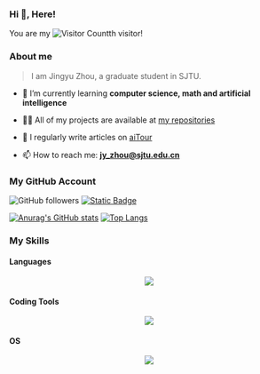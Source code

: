 ### Hi 👋, Here!

You are my ![Visitor Count](https://profile-counter.glitch.me/KinnariyaMamaTanha/count.svg)th visitor!

### About me

> I am Jingyu Zhou, a graduate student in SJTU.

- 🌱 I’m currently learning **computer science, math and artificial intelligence**

- 👨‍💻 All of my projects are available at [my repositories](https://github.com/KinnariyaMamaTanha?tab=repositories)

- 📝 I regularly write articles on [aiTour](https://aitour.icu)

- 📫 How to reach me: **jy_zhou@sjtu.edu.cn**

### My GitHub Account

![GitHub followers](https://img.shields.io/github/followers/KinnariyaMamaTanha?style=flat-square)
[![Static Badge](https://img.shields.io/badge/aiTour-3887F9)](https://aitour.icu)

[![Anurag's GitHub stats](https://github-readme-stats.vercel.app/api?username=KinnariyaMamaTanha&show_icons=true&theme=tokyonight&hide_border=true)](https://github.com/anuraghazra/github-readme-stats)
[![Top Langs](https://github-readme-stats.vercel.app/api/top-langs/?username=KinnariyaMamaTanha&layout=donut&theme=tokyonight&hide_border=true)](https://github.com/anuraghazra/github-readme-stats)

### My Skills

#### Languages

<p align="center">
  <a href="https://skillicons.dev">
    <img src="https://skillicons.dev/icons?i=c,cpp,python,latex,lua,md" />
  </a>
</p>

#### Coding Tools

<p align="center">
  <a href="https://skillicons.dev">
    <img src="https://skillicons.dev/icons?i=anaconda,pytorch,docker,git,bash,powershell,cmake,vim,neovim,obsidian,pycharm,idea,visualstudio,vscode" />
  </a>
</p>

#### OS

<p align="center">
  <a href="https://skillicons.dev">
    <img src="https://skillicons.dev/icons?i=debian,ubuntu,windows" />
  </a>
</p>

